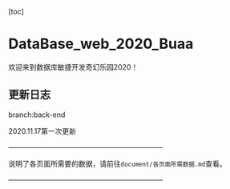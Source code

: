 [toc]

# DataBase_web_2020_Buaa

欢迎来到数据库敏捷开发奇幻乐园2020！





## 更新日志

branch:back-end

2020.11.17第一次更新

——————————————————————

说明了各页面所需要的数据，请前往`document/各页面所需数据.md`查看。

——————————————————————
